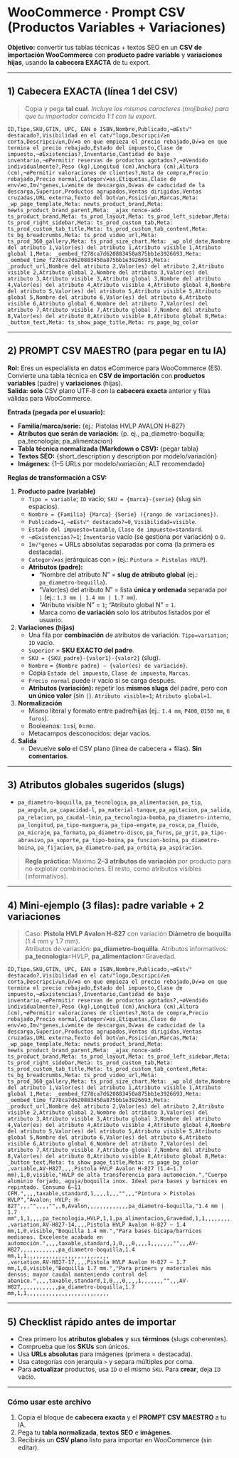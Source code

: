 # WooCommerce · Prompt CSV (Productos Variables + Variaciones)
**Objetivo:** convertir tus tablas técnicas + textos SEO en un **CSV de importación WooCommerce** con **producto padre variable** y **variaciones hijas**, usando **la cabecera EXACTA** de tu export.

---

## 1) Cabecera EXACTA (línea 1 del CSV)
> Copia y pega **tal cual**. *Incluye los mismos caracteres (mojibake) para que tu importador coincida 1:1 con tu export.*

```
ID,Tipo,SKU,GTIN, UPC, EAN o ISBN,Nombre,Publicado,¬øEst√° destacado?,Visibilidad en el cat√°logo,Descripci√≥n corta,Descripci√≥n,D√≠a en que empieza el precio rebajado,D√≠a en que termina el precio rebajado,Estado del impuesto,Clase de impuesto,¬øExistencias?,Inventario,Cantidad de bajo inventario,¬øPermitir reservas de productos agotados?,¬øVendido individualmente?,Peso (kg),Longitud (cm),Anchura (cm),Altura (cm),¬øPermitir valoraciones de clientes?,Nota de compra,Precio rebajado,Precio normal,Categor√≠as,Etiquetas,Clase de env√≠o,Im√°genes,L√≠mite de descargas,D√≠as de caducidad de la descarga,Superior,Productos agrupados,Ventas dirigidas,Ventas cruzadas,URL externa,Texto del bot√≥n,Posici√≥n,Marcas,Meta: _wp_page_template,Meta: newts_product_brand,Meta: newts_product_brand_parent,Meta: _ajax_nonce-add-ts_product_brand,Meta: ts_prod_layout,Meta: ts_prod_left_sidebar,Meta: ts_prod_right_sidebar,Meta: ts_prod_custom_tab,Meta: ts_prod_custom_tab_title,Meta: ts_prod_custom_tab_content,Meta: ts_bg_breadcrumbs,Meta: ts_prod_video_url,Meta: ts_prod_360_gallery,Meta: ts_prod_size_chart,Meta: _wp_old_date,Nombre del atributo 1,Valor(es) del atributo 1,Atributo visible 1,Atributo global 1,Meta: _oembed_f278ca7d620883450a875bb1e3926693,Meta: _oembed_time_f278ca7d620883450a875bb1e3926693,Meta: _product_url,Nombre del atributo 2,Valor(es) del atributo 2,Atributo visible 2,Atributo global 2,Nombre del atributo 3,Valor(es) del atributo 3,Atributo visible 3,Atributo global 3,Nombre del atributo 4,Valor(es) del atributo 4,Atributo visible 4,Atributo global 4,Nombre del atributo 5,Valor(es) del atributo 5,Atributo visible 5,Atributo global 5,Nombre del atributo 6,Valor(es) del atributo 6,Atributo visible 6,Atributo global 6,Nombre del atributo 7,Valor(es) del atributo 7,Atributo visible 7,Atributo global 7,Nombre del atributo 8,Valor(es) del atributo 8,Atributo visible 8,Atributo global 8,Meta: _button_text,Meta: ts_show_page_title,Meta: rs_page_bg_color
```

---

## 2) PROMPT CSV MAESTRO (para pegar en tu IA)
**Rol:** Eres un especialista en datos eCommerce para WooCommerce (ES). Convierte una tabla técnica en **CSV de importación** con **productos variables** (padre) y **variaciones** (hijas).  
**Salida:** **solo** CSV plano UTF‑8 con la **cabecera exacta** anterior y filas válidas para WooCommerce.

**Entrada (pegada por el usuario):**
- **Familia/marca/serie:** {ej.: Pistolas HVLP AVALON H‑827}
- **Atributos que serán de variación:** {p. ej., pa_diametro-boquilla; pa_tecnologia; pa_alimentacion}
- **Tabla técnica normalizada (Markdown o CSV):** {pegar tabla}
- **Textos SEO:** {short_description y description por modelo/variación}
- **Imágenes:** {1–5 URLs por modelo/variación; ALT recomendado}

**Reglas de transformación a CSV:**
1) **Producto padre (variable)**
   - `Tipo = variable`; `ID` vacío; `SKU = {marca}-{serie}` (slug sin espacios).  
   - `Nombre = {Familia} {Marca} {Serie} ({rango de variaciones})`.  
   - `Publicado=1`, `¬øEst√° destacado?=0`, `Visibilidad=visible`.  
   - `Estado del impuesto=taxable`, `Clase de impuesto=standard`.  
   - `¬øExistencias?=1`; `Inventario` vacío (se gestiona por variación) o `0`.  
   - `Im√°genes` = URLs absolutas separadas por coma (la primera es destacada).  
   - `Categor√≠as` jerárquicas con `>` (ej.: `Pintura > Pistolas HVLP`).  
   - **Atributos (padre):**  
     - “Nombre del atributo N” = **slug de atributo global** (ej.: `pa_diametro-boquilla`).  
     - “Valor(es) del atributo N” = lista **única y ordenada** separada por `|` (ej.: `1.3 mm | 1.4 mm | 1.7 mm`).  
     - “Atributo visible N” = `1`; “Atributo global N” = `1`.  
     - Marca como **de variación** solo los atributos listados por el usuario.
2) **Variaciones (hijas)**
   - Una fila por **combinación** de atributos de variación. `Tipo=variation`; `ID` vacío.  
   - `Superior` = **SKU EXACTO del padre**.  
   - `SKU = {SKU_padre}-{valor1}-{valor2}` (slug).  
   - `Nombre` = `{Nombre padre} – {valor(es) de variación}`.  
   - Copia `Estado del impuesto`, `Clase de impuesto`, `Marcas`.  
   - `Precio normal` puede ir vacío si se carga después.  
   - **Atributos (variación):** repetir los **mismos slugs** del padre, pero con **un único valor** (sin `|`). `Atributo visible=1`; `Atributo global=1`.
3) **Normalización**
   - Mismo literal y formato entre padre/hijas (ej.: `1.4 mm`, `P400`, `Ø150 mm`, `6 furos`).  
   - Booleanos: `1`=sí, `0`=no.  
   - Metacampos desconocidos: dejar vacíos.
4) **Salida**
   - Devuelve **solo** el CSV plano (línea de cabecera + filas). **Sin comentarios**.

---

## 3) Atributos globales sugeridos (slugs)
- `pa_diametro-boquilla`, `pa_tecnologia`, `pa_alimentacion`, `pa_tip`, `pa_angulo`, `pa_capacidad-l`, `pa_material-tanque`, `pa_agitacion`, `pa_salida`, `pa_relacion`, `pa_caudal-lmin`, `pa_tecnologia-bomba`, `pa_diametro-interno`, `pa_longitud`, `pa_tipo-manguera`, `pa_tipo-engate`, `pa_rosca`, `pa_fluido`, `pa_micraje`, `pa_formato`, `pa_diametro-disco`, `pa_furos`, `pa_grit`, `pa_tipo-abrasivo`, `pa_soporte`, `pa_tipo-boina`, `pa_funcion-boina`, `pa_diametro-boina`, `pa_fijacion`, `pa_diametro-pad`, `pa_orbita`, `pa_aspiracion`.

> **Regla práctica:** Máximo **2–3 atributos de variación** por producto para no explotar combinaciones. El resto, como atributos visibles (informativos).

---

## 4) Mini‑ejemplo (3 filas): padre variable + 2 variaciones
> Caso: **Pistola HVLP Avalon H‑827** con variación **Diámetro de boquilla** (1.4 mm y 1.7 mm).  
> Atributos de variación: **pa_diametro-boquilla**. Atributos informativos: **pa_tecnologia**=HVLP, **pa_alimentacion**=Gravedad.

```
ID,Tipo,SKU,GTIN, UPC, EAN o ISBN,Nombre,Publicado,¬øEst√° destacado?,Visibilidad en el cat√°logo,Descripci√≥n corta,Descripci√≥n,D√≠a en que empieza el precio rebajado,D√≠a en que termina el precio rebajado,Estado del impuesto,Clase de impuesto,¬øExistencias?,Inventario,Cantidad de bajo inventario,¬øPermitir reservas de productos agotados?,¬øVendido individualmente?,Peso (kg),Longitud (cm),Anchura (cm),Altura (cm),¬øPermitir valoraciones de clientes?,Nota de compra,Precio rebajado,Precio normal,Categor√≠as,Etiquetas,Clase de env√≠o,Im√°genes,L√≠mite de descargas,D√≠as de caducidad de la descarga,Superior,Productos agrupados,Ventas dirigidas,Ventas cruzadas,URL externa,Texto del bot√≥n,Posici√≥n,Marcas,Meta: _wp_page_template,Meta: newts_product_brand,Meta: newts_product_brand_parent,Meta: _ajax_nonce-add-ts_product_brand,Meta: ts_prod_layout,Meta: ts_prod_left_sidebar,Meta: ts_prod_right_sidebar,Meta: ts_prod_custom_tab,Meta: ts_prod_custom_tab_title,Meta: ts_prod_custom_tab_content,Meta: ts_bg_breadcrumbs,Meta: ts_prod_video_url,Meta: ts_prod_360_gallery,Meta: ts_prod_size_chart,Meta: _wp_old_date,Nombre del atributo 1,Valor(es) del atributo 1,Atributo visible 1,Atributo global 1,Meta: _oembed_f278ca7d620883450a875bb1e3926693,Meta: _oembed_time_f278ca7d620883450a875bb1e3926693,Meta: _product_url,Nombre del atributo 2,Valor(es) del atributo 2,Atributo visible 2,Atributo global 2,Nombre del atributo 3,Valor(es) del atributo 3,Atributo visible 3,Atributo global 3,Nombre del atributo 4,Valor(es) del atributo 4,Atributo visible 4,Atributo global 4,Nombre del atributo 5,Valor(es) del atributo 5,Atributo visible 5,Atributo global 5,Nombre del atributo 6,Valor(es) del atributo 6,Atributo visible 6,Atributo global 6,Nombre del atributo 7,Valor(es) del atributo 7,Atributo visible 7,Atributo global 7,Nombre del atributo 8,Valor(es) del atributo 8,Atributo visible 8,Atributo global 8,Meta: _button_text,Meta: ts_show_page_title,Meta: rs_page_bg_color
,variable,AV-H827,,,,Pistola HVLP Avalon H-827 (1.4–1.7 mm),1,0,visible,"HVLP de alta transferencia para automoción.","Cuerpo aluminio forjado, aguja/boquilla inox. Ideal para bases y barnices en repintado. Consumo 6–11 CFM.",,,,taxable,standard,1,,,,1,,,"",,,"Pintura > Pistolas HVLP","Avalon; HVLP; H-827",,,"",,,,"",,0,Avalon,,,,,,,,,,,,,pa_diametro-boquilla,"1.4 mm | 1.7 mm",1,1,,,,pa_tecnologia,HVLP,1,1,pa_alimentacion,Gravedad,1,1,,,,,,,,,,,,,
,variation,AV-H827-14,,,,Pistola HVLP Avalon H-827 – 1.4 mm,1,0,visible,"Boquilla 1.4 mm.","Para bases bicapa/barnices medianos. Excelente acabado en automoción.",,,,taxable,standard,1,0,,,0,,,,1,,,,,,,"",,,AV-H827,,,,,,,,,,,,pa_diametro-boquilla,1.4 mm,1,1,,,,,,,,,,,,,,,,,,,,,,,,,,
,variation,AV-H827-17,,,,Pistola HVLP Avalon H-827 – 1.7 mm,1,0,visible,"Boquilla 1.7 mm.","Para primers y materiales más densos; mayor caudal manteniendo control del abanico.",,,,taxable,standard,1,0,,,0,,,,1,,,,,,,"",,,AV-H827,,,,,,,,,,,,pa_diametro-boquilla,1.7 mm,1,1,,,,,,,,,,,,,,,,,,,,,,,,,,
```

---

## 5) Checklist rápido antes de importar
- Crea primero los **atributos globales** y sus **términos** (slugs coherentes).  
- Comprueba que los **SKUs** son únicos.  
- Usa **URLs absolutas** para imágenes (primera = destacada).  
- Usa categorías con jerarquía `>` y separa múltiples por coma.  
- Para **actualizar** productos, usa `ID` o el mismo `SKU`. Para **crear**, deja `ID` vacío.

---

### Cómo usar este archivo
1. Copia el bloque de **cabecera exacta** y el **PROMPT CSV MAESTRO** a tu IA.  
2. Pega tu **tabla normalizada**, **textos SEO** e **imágenes**.  
3. Recibirás un **CSV plano** listo para importar en WooCommerce (sin editar).
